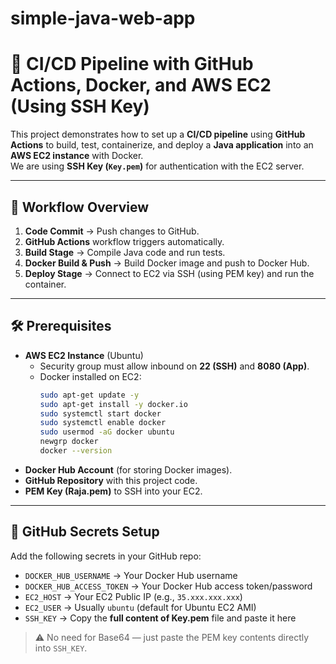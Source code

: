 # simple-java-web-app
# 🚀 CI/CD Pipeline with GitHub Actions, Docker, and AWS EC2 (Using SSH Key)

This project demonstrates how to set up a **CI/CD pipeline** using **GitHub Actions** to build, test, containerize, and deploy a **Java application** into an **AWS EC2 instance** with Docker.  
We are using **SSH Key (`Key.pem`)** for authentication with the EC2 server.

---

## 📌 Workflow Overview

1. **Code Commit** → Push changes to GitHub.
2. **GitHub Actions** workflow triggers automatically.
3. **Build Stage** → Compile Java code and run tests.
4. **Docker Build & Push** → Build Docker image and push to Docker Hub.
5. **Deploy Stage** → Connect to EC2 via SSH (using PEM key) and run the container.

---

## 🛠️ Prerequisites

- **AWS EC2 Instance** (Ubuntu)
  - Security group must allow inbound on **22 (SSH)** and **8080 (App)**.
  - Docker installed on EC2:
    ```bash
    sudo apt-get update -y
    sudo apt-get install -y docker.io
    sudo systemctl start docker
    sudo systemctl enable docker
    sudo usermod -aG docker ubuntu
    newgrp docker
    docker --version
    ```
- **Docker Hub Account** (for storing Docker images).
- **GitHub Repository** with this project code.
- **PEM Key (Raja.pem)** to SSH into your EC2.

---

## 🔑 GitHub Secrets Setup

Add the following secrets in your GitHub repo:

- `DOCKER_HUB_USERNAME` → Your Docker Hub username  
- `DOCKER_HUB_ACCESS_TOKEN` → Your Docker Hub access token/password  
- `EC2_HOST` → Your EC2 Public IP (e.g., `35.xxx.xxx.xxx`)  
- `EC2_USER` → Usually `ubuntu` (default for Ubuntu EC2 AMI)  
- `SSH_KEY` → Copy the **full content of Key.pem** file and paste it here  

> ⚠️ No need for Base64 — just paste the PEM key contents directly into `SSH_KEY`.
